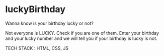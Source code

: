 # luckyBirthday
Wanna know is your birthday lucky or not?

Not everyone is LUCKY. Check if you are one of them. Enter your birthday and your lucky number and we will tell you if your birthday is lucky is not.

TECH STACK : HTML, CSS, JS
